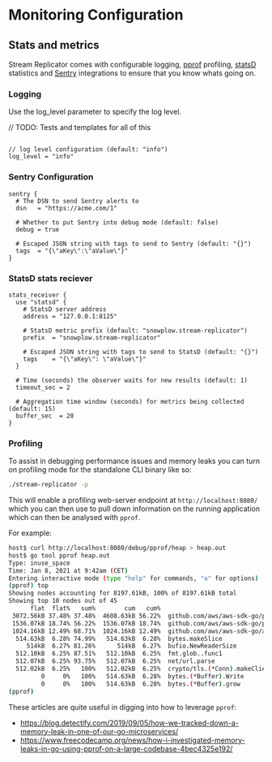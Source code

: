 # Monitoring Configuration

## Stats and metrics

Stream Replicator comes with configurable logging, [pprof](https://github.com/google/pprof) profiling, [statsD](https://www.datadoghq.com/statsd-monitoring) statistics and [Sentry](https://sentry.io/welcome/) integrations to ensure that you know whats going on.

### Logging

Use the log_level parameter to specify the log level.

// TODO: Tests and templates for all of this

```hcl

// log level configuration (default: "info")
log_level = "info"
```

### Sentry Configuration

```hcl
sentry {
  # The DSN to send Sentry alerts to
  dsn   = "https://acme.com/1"

  # Whether to put Sentry into debug mode (default: false)
  debug = true

  # Escaped JSON string with tags to send to Sentry (default: "{}")
  tags  = "{\"aKey\":\"aValue\"}"
}
```
### StatsD stats reciever 

```hcl
stats_receiver {
  use "statsd" {
    # StatsD server address
    address = "127.0.0.1:8125"

    # StatsD metric prefix (default: "snowplow.stream-replicator")
    prefix  = "snowplow.stream-replicator"

    # Escaped JSON string with tags to send to StatsD (default: "{}")
    tags    = "{\"aKey\": \"aValue\"}"
  }

  # Time (seconds) the observer waits for new results (default: 1)
  timeout_sec = 2

  # Aggregation time window (seconds) for metrics being collected (default: 15)
  buffer_sec  = 20
}
```

### Profiling

To assist in debugging performance issues and memory leaks you can turn on profiling mode for the standalone CLI binary like so:

```bash
./stream-replicator -p
```

This will enable a profiling web-server endpoint at `http://localhost:8080/` which you can then use to pull down information on the running application which can then be analysed with `pprof`.

For example:

```bash
host$ curl http://localhost:8080/debug/pprof/heap > heap.out
host$ go tool pprof heap.out
Type: inuse_space
Time: Jan 8, 2021 at 9:42am (CET)
Entering interactive mode (type "help" for commands, "o" for options)
(pprof) top
Showing nodes accounting for 8197.61kB, 100% of 8197.61kB total
Showing top 10 nodes out of 45
      flat  flat%   sum%        cum   cum%
 3072.56kB 37.48% 37.48%  4608.63kB 56.22%  github.com/aws/aws-sdk-go/private/protocol/xml/xmlutil.XMLToStruct
 1536.07kB 18.74% 56.22%  1536.07kB 18.74%  github.com/aws/aws-sdk-go/private/protocol/xml/xmlutil.(*XMLNode).findNamespaces
 1024.16kB 12.49% 68.71%  1024.16kB 12.49%  github.com/aws/aws-sdk-go/aws/endpoints.init
  514.63kB  6.28% 74.99%   514.63kB  6.28%  bytes.makeSlice
     514kB  6.27% 81.26%      514kB  6.27%  bufio.NewReaderSize
  512.10kB  6.25% 87.51%   512.10kB  6.25%  fmt.glob..func1
  512.07kB  6.25% 93.75%   512.07kB  6.25%  net/url.parse
  512.02kB  6.25%   100%   512.02kB  6.25%  crypto/tls.(*Conn).makeClientHello
         0     0%   100%   514.63kB  6.28%  bytes.(*Buffer).Write
         0     0%   100%   514.63kB  6.28%  bytes.(*Buffer).grow
(pprof)
```

These articles are quite useful in digging into how to leverage `pprof`:

- https://blog.detectify.com/2019/09/05/how-we-tracked-down-a-memory-leak-in-one-of-our-go-microservices/
- https://www.freecodecamp.org/news/how-i-investigated-memory-leaks-in-go-using-pprof-on-a-large-codebase-4bec4325e192/